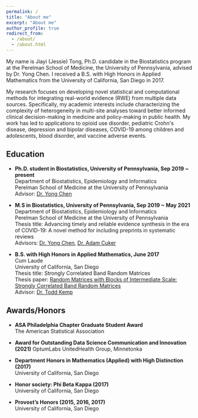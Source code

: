 ```yaml
---
permalink: /
title: "About me"
excerpt: "About me"
author_profile: true
redirect_from: 
  - /about/
  - /about.html
---
```


My name is Jiayi (Jessie) Tong, Ph.D. candidate in the Biostatistics program at the Perelman School of Medicine, the University of Pennsylvania, advised by Dr. Yong Chen. I received a B.S. with High Honors in Applied Mathematics from the University of California, San Diego in 2017. 

My research focuses on developing novel statistical and computational methods for integrating real-world evidence (RWE) from multiple data sources. Specifically, my academic interests include characterizing the complexity of heterogeneity in multi-site analyses toward better informed clinical decision-making in medicine and policy-making in public health. My work has led to applications to opioid use disorder, pediatric Crohn's disease, depression and bipolar diseases, COVID-19 among children and adolescents, blood disorder, and vaccine adverse events.


Education  
-----------


- **Ph.D. student in Biostatistics, University of Pennsylvania, Sep 2019 ~ present**  
  Department of Biostatistics, Epidemiology and Informatics  
  Perelman School of Medicine at the University of Pennsylvania  
  Advisor: [Dr. Yong Chen](https://penncil.med.upenn.edu/about-pi/)  


- **M.S in Biostatistics, University of Pennsylvania, Sep 2019 ~ May 2021**  
  Department of Biostatistics, Epidemiology and Informatics  
  Perelman School of Medicine at the University of Pennsylvania  
  Thesis title: Advancing timely and reliable evidence synthesis in the era of COVID-19: A novel method for including preprints in systematic reviews\
  Advisors: [Dr. Yong Chen](https://penncil.med.upenn.edu/about-pi/), [Dr. Adam Cuker](https://www.med.upenn.edu/apps/faculty/index.php/g275/p8134441)


- **B.S. with High Honors in Applied Mathematics, June 2017**  
  Cum Laude  
  University of California, San Diego  
  Thesis title: Strongly Correlated Band Random Matrices  
  Thesis paper: [Random Matrices with Blocks of Intermediate Scale: Strongly Correlated Band Random Matrices](  https://math.ucsd.edu/_files/undergraduate/honors-program/honors-program-presentations/2016-2017/Jiayi_Tong_Honors_Thesis.pdf)  
  Advisor: [Dr. Todd Kemp](https://www.math.ucsd.edu/~tkemp/)  



Awards/Honors  
-----------

- **ASA Philadelphia Chapter Graduate Student Award**   
  The American Statistical Association
  
- **Award for Outstanding Data Science Communication and Innovation (2021)**
  OptumLabs UnitedHealth Group, Minnetonka

- **Department Honors in Mathematics (Applied) with High Distinction (2017)**   
  University of California, San Diego

- **Honor society: Phi Beta Kappa (2017)**  
  University of California, San Diego

- **Provost’s Honors (2015, 2016, 2017)**  
  University of California, San Diego



